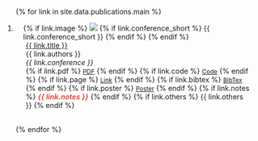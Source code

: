 <div class="publications">
  <ol class="bibliography">

  {% for link in site.data.publications.main %}

  <li>
    <div class="pub-row">
      <div class="col-sm-3 abbr" style="position: relative;padding-right: 15px;padding-left: 15px;">
        {% if link.image %} 
        <img src="{{ link.image }}" class="teaser img-fluid z-depth-1" style="width=100;height=40%">
        {% if link.conference_short %} 
        <abbr class="badge">{{ link.conference_short }}</abbr>
        {% endif %}
        {% endif %}
      </div>
      <div class="col-sm-9" style="position: relative;padding-right: 15px;padding-left: 20px;">
          <div class="title"><a href="{{ link.pdf }}">{{ link.title }}</a></div>
          <div class="author">{{ link.authors }}</div>
          <div class="periodical"><em>{{ link.conference }}</em>
          </div>
        <div class="links">
          {% if link.pdf %} 
          <a href="{{ link.pdf }}" class="btn btn-sm z-depth-0" role="button" target="_blank" style="font-size:12px;">PDF</a>
          {% endif %}
          {% if link.code %} 
          <a href="{{ link.code }}" class="btn btn-sm z-depth-0" role="button" target="_blank" style="font-size:12px;">Code</a>
          {% endif %}
          {% if link.page %} 
          <a href="{{ link.page }}" class="btn btn-sm z-depth-0" role="button" target="_blank" style="font-size:12px;">Link</a>
          {% endif %}
          {% if link.bibtex %} 
          <a href="{{ link.bibtex }}" class="btn btn-sm z-depth-0" role="button" target="_blank" style="font-size:12px;">BibTex</a>
          {% endif %}
          {% if link.poster %} 
          <a href="{{ link.poster }}" class="btn btn-sm z-depth-0" role="button" target="_blank" style="font-size:12px;">Poster</a>
          {% endif %}
          {% if link.notes %} 
          <strong> <i style="color:#e74d3c">{{ link.notes }}</i></strong>
          {% endif %}
          {% if link.others %} 
          {{ link.others }}
          {% endif %}
        </div>
      </div>
    </div>
  </li>
  <br>

  {% endfor %}

  </ol>
</div>
